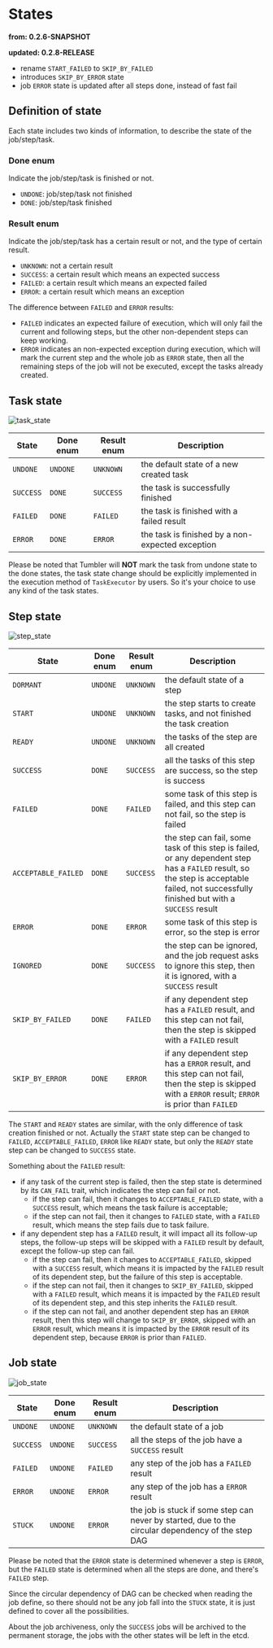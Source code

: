 # States

**from: 0.2.6-SNAPSHOT**

**updated: 0.2.8-RELEASE**
- rename `START_FAILED` to `SKIP_BY_FAILED`
- introduces `SKIP_BY_ERROR` state
- job `ERROR` state is updated after all steps done, instead of fast fail

## Definition of state

Each state includes two kinds of information, to describe the state of the job/step/task.

### Done enum

Indicate the job/step/task is finished or not.
- `UNDONE`: job/step/task not finished
- `DONE`: job/step/task finished

### Result enum

Indicate the job/step/task has a certain result or not, and the type of certain result.
- `UNKNOWN`: not a certain result
- `SUCCESS`: a certain result which means an expected success
- `FAILED`: a certain result which means an expected failed
- `ERROR`: a certain result which means an exception

The difference between `FAILED` and `ERROR` results:
- `FAILED` indicates an expected failure of execution, which will only fail the current and following steps, but the other non-dependent steps can keep working.
- `ERROR` indicates an non-expected exception during execution, which will mark the current step and the whole job as `ERROR` state, then all the remaining steps of the job will not be executed, except the tasks already created.

## Task state

![task_state](../pic/task_state.png)

| State | Done enum | Result enum | Description |
| ----- | ----- | ----- | ----- |
| `UNDONE` | `UNDONE` | `UNKNOWN` | the default state of a new created task |
| `SUCCESS` | `DONE` | `SUCCESS` | the task is successfully finished |
| `FAILED` | `DONE` | `FAILED` | the task is finished with a failed result |
| `ERROR` | `DONE` | `ERROR` | the task is finished by a non-expected exception |

Please be noted that Tumbler will **NOT** mark the task from undone state to the done states, the task state change should be explicitly implemented in the execution method of `TaskExecutor` by users. So it's your choice to use any kind of the task states.

## Step state

![step_state](../pic/step_state.png)

| State | Done enum | Result enum | Description |
| ----- | ----- | ----- | ----- |
| `DORMANT` | `UNDONE` | `UNKNOWN` | the default state of a step |
| `START` | `UNDONE` | `UNKNOWN` | the step starts to create tasks, and not finished the task creation |
| `READY` | `UNDONE` | `UNKNOWN` | the tasks of the step are all created |
| `SUCCESS` | `DONE` | `SUCCESS` | all the tasks of this step are success, so the step is success |
| `FAILED` | `DONE` | `FAILED` | some task of this step is failed, and this step can not fail, so the step is failed |
| `ACCEPTABLE_FAILED` | `DONE` | `SUCCESS` | the step can fail, some task of this step is failed, or any dependent step has a `FAILED` result, so the step is acceptable failed, not successfully finished but with a `SUCCESS` result |
| `ERROR` | `DONE` | `ERROR` | some task of this step is error, so the step is error |
| `IGNORED` | `DONE` | `SUCCESS` | the step can be ignored, and the job request asks to ignore this step, then it is ignored, with a `SUCCESS` result |
| `SKIP_BY_FAILED` | `DONE` | `FAILED` | if any dependent step has a `FAILED` result, and this step can not fail, then the step is skipped with a `FAILED` result |
| `SKIP_BY_ERROR` | `DONE` | `ERROR` | if any dependent step has a `ERROR` result, and this step can not fail, then the step is skipped with a `ERROR` result; `ERROR` is prior than `FAILED` |

The `START` and `READY` states are similar, with the only difference of task creation finished or not. Actually the `START` state step can be changed to `FAILED`, `ACCEPTABLE_FAILED`, `ERROR` like `READY` state, but only the `READY` state step can be changed to `SUCCESS` state.

Something about the `FAILED` result:
- if any task of the current step is failed, then the step state is determined by its `CAN_FAIL` trait, which indicates the step can fail or not.
	+ if the step can fail, then it changes to `ACCEPTABLE_FAILED` state, with a `SUCCESS` result, which means the task failure is acceptable; 
	+ if the step can not fail, then it changes to `FAILED` state, with a `FAILED` result, which means the step fails due to task failure.
- if any dependent step has a `FAILED` result, it will impact all its follow-up steps, the follow-up steps will be skipped with a `FAILED` result by default, except the follow-up step can fail.
	+ if the step can fail, then it changes to `ACCEPTABLE_FAILED`, skipped with a `SUCCESS` result, which means it is impacted by the `FAILED` result of its dependent step, but the failure of this step is acceptable.
	+ if the step can not fail, then it changes to `SKIP_BY_FAILED`, skipped with a `FAILED` result, which means it is impacted by the `FAILED` result of its dependent step, and this step inherits the `FAILED` result.
	+ if the step can not fail, and another dependent step has an `ERROR` result, then this step will change to `SKIP_BY_ERROR`, skipped with an `ERROR` result, which means it is impacted by the `ERROR` result of its dependent step, because `ERROR` is prior than `FAILED`.

## Job state

![job_state](../pic/job_state.png)

| State | Done enum | Result enum | Description |
| ----- | ----- | ----- | ----- |
| `UNDONE` | `UNDONE` | `UNKNOWN` | the default state of a job |
| `SUCCESS` | `UNDONE` | `SUCCESS` | all the steps of the job have a `SUCCESS` result |
| `FAILED` | `UNDONE` | `FAILED` | any step of the job has a `FAILED` result |
| `ERROR` | `UNDONE` | `ERROR` | any step of the job has a `ERROR` result |
| `STUCK` | `UNDONE` | `ERROR` | the job is stuck if some step can never by started, due to the circular dependency of the step DAG |

Please be noted that the `ERROR` state is determined whenever a step is `ERROR`, but the `FAILED` state is determined when all the steps are done, and there's `FAILED` step.

Since the circular dependency of DAG can be checked when reading the job define, so there should not be any job fall into the `STUCK` state, it is just defined to cover all the possibilities.

About the job archiveness, only the `SUCCESS` jobs will be archived to the permanent storage, the jobs with the other states will be left in the etcd.